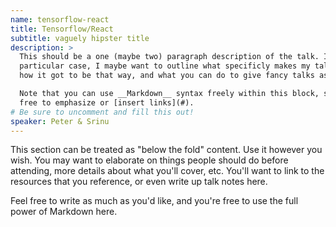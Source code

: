 ```yaml
---
name: tensorflow-react
title: Tensorflow/React
subtitle: vaguely hipster title
description: >
  This should be a one (maybe two) paragraph description of the talk. In my
  particular case, I maybe want to outline what specificly makes my talk fancy,
  how it got to be that way, and what you can do to give fancy talks as well.

  Note that you can use __Markdown__ syntax freely within this block, so feel
  free to emphasize or [insert links](#).
# Be sure to uncomment and fill this out!
speaker: Peter & Srinu
---
```



This section can be treated as "below the fold" content. Use it however you
wish. You may want to elaborate on things people should do before attending,
more details about what you'll cover, etc. You'll want to link to the resources
that you reference, or even write up talk notes here.

Feel free to write as much as you'd like, and you're free to use the full power
of Markdown here.
